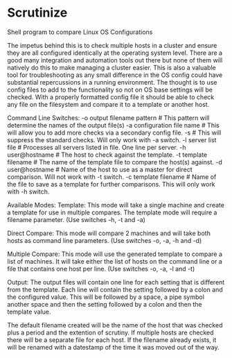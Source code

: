 # Scrutinize
Shell program to compare Linux OS Configurations

  The impetus behind this is to check multiple hosts in a cluster and ensure they are all configured identically at the operating system level.  There are a good many integration and automation tools out there but none of them will natively do this to make managing a cluster easier.  This is also a valuable tool for troubleshooting as any small difference in the OS config could have substantial repercussions in a running environment.  The thought is to use config files to add to the functionality so not on OS base settings will be checked.  With a properly formatted config file it should be able to check any file on the filesystem and compare it to a template or another host.

Command Line Switches:
  -o output filename pattern  # This pattern will determine the names of the output file(s)
  -a configuration file name  # This will allow you to add more checks via a secondary config file.
  -s                          # This will suppress the standard checks.  Will only work with -a switch.
  -l server list file         # Processes all servers listed in file.  One line per server.
  -h user@hostname            # The host to check against the template.
  -t template filename        # The name of the template file to compare the host(s) against.
  -d user@hostname            # Name of the host to use as a master for direct comparison.  Will not work with -t switch.
  -c template filename        # Name of the file to save as a template for further comparisons.  This will only work with -h switch.

Available Modes:
  Template:  This mode will take a single machine and create a template for use in multiple compares.  The template mode will require a filename parameter.  (Use switches -h, -t and -a)

  Direct Compare:  This mode will compare 2 machines and will take both hosts as command line parameters. (Use switches -o, -a, -h and -d)

  Multiple Compare:  This mode will use the generated template to compare a list of machines.  It will take either the list of hosts on the command line or a file that contains one host per line. (Use switches -o, -a, -l and -t)

Output:
  The output files will contain one line for each setting that is different from the template.  Each line will contain the setting followed by a colon and the configured value.  This will be followed by a space, a pipe symbol another space and then the setting followed by a colon and then the template value.

  The default filename created will be the name of the host that was checked plus a period and the extention of scrutiny.  If multiple hosts are checked there will be a separate file for each host.  If the filename already exists, it will be renamed with a datestamp of the time it was moved out of the way.
